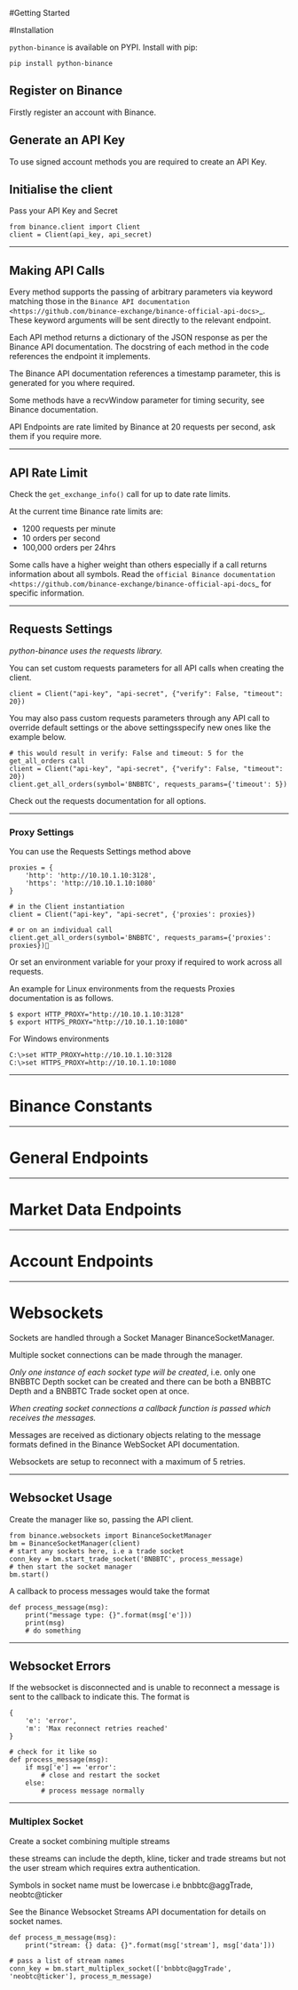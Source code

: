 
#Getting Started

#Installation

`python-binance` is available on PYPI. Install with pip:

    pip install python-binance


## Register on Binance

Firstly register an account with Binance.

## Generate an API Key

To use signed account methods you are required to create an API Key.

## Initialise the client

Pass your API Key and Secret

    from binance.client import Client
    client = Client(api_key, api_secret)

----

## Making API Calls

Every method supports the passing of arbitrary parameters via keyword matching those in the `Binance API documentation <https://github.com/binance-exchange/binance-official-api-docs>`_. These keyword arguments will be sent directly to the relevant endpoint.

Each API method returns a dictionary of the JSON response as per the Binance API documentation. The docstring of each method in the code references the endpoint it implements.

The Binance API documentation references a timestamp parameter, this is generated for you where required.

Some methods have a recvWindow parameter for timing security, see Binance documentation.

API Endpoints are rate limited by Binance at 20 requests per second, ask them if you require more.

----

## API Rate Limit

Check the `get_exchange_info()` call for up to date rate limits.

At the current time Binance rate limits are:

- 1200 requests per minute
- 10 orders per second
- 100,000 orders per 24hrs

Some calls have a higher weight than others especially if a call returns information about all symbols. Read the `official Binance documentation <https://github.com/binance-exchange/binance-official-api-docs`_ for specific information.

----

## Requests Settings

*python-binance uses the requests library.*

You can set custom requests parameters for all API calls when creating the client.

    client = Client("api-key", "api-secret", {"verify": False, "timeout": 20})

You may also pass custom requests parameters through any API call to override default settings or the above settingsspecify new ones like the example below.

    # this would result in verify: False and timeout: 5 for the get_all_orders call
    client = Client("api-key", "api-secret", {"verify": False, "timeout": 20})
    client.get_all_orders(symbol='BNBBTC', requests_params={'timeout': 5})

Check out the requests documentation for all options.

----

### Proxy Settings

You can use the Requests Settings method above

    proxies = {
        'http': 'http://10.10.1.10:3128',
        'https': 'http://10.10.1.10:1080'
    }
    
    # in the Client instantiation
    client = Client("api-key", "api-secret", {'proxies': proxies})
    
    # or on an individual call
    client.get_all_orders(symbol='BNBBTC', requests_params={'proxies': proxies})

Or set an environment variable for your proxy if required to work across all requests.

An example for Linux environments from the requests Proxies documentation is as follows.

    $ export HTTP_PROXY="http://10.10.1.10:3128"
    $ export HTTPS_PROXY="http://10.10.1.10:1080"

For Windows environments

    C:\>set HTTP_PROXY=http://10.10.1.10:3128
    C:\>set HTTPS_PROXY=http://10.10.1.10:1080

****

# Binance Constants

****

# General Endpoints

****

# Market Data Endpoints

****

# Account Endpoints

****

# Websockets

Sockets are handled through a Socket Manager BinanceSocketManager.

Multiple socket connections can be made through the manager.

*Only one instance of each socket type will be created*, i.e. only one BNBBTC Depth socket can be created and there can be both a BNBBTC Depth and a BNBBTC Trade socket open at once.

*When creating socket connections a callback function is passed which receives the messages.*

Messages are received as dictionary objects relating to the message formats defined in the Binance WebSocket API documentation.

Websockets are setup to reconnect with a maximum of 5 retries.

****

## Websocket Usage

Create the manager like so, passing the API client.

    from binance.websockets import BinanceSocketManager
    bm = BinanceSocketManager(client)
    # start any sockets here, i.e a trade socket
    conn_key = bm.start_trade_socket('BNBBTC', process_message)
    # then start the socket manager
    bm.start()

A callback to process messages would take the format

    def process_message(msg):
        print("message type: {}".format(msg['e']))
        print(msg)
        # do something

----

## Websocket Errors

If the websocket is disconnected and is unable to reconnect a message is sent to the callback to indicate this. The format is

    {
        'e': 'error',
        'm': 'Max reconnect retries reached'
    }

    # check for it like so
    def process_message(msg):
        if msg['e'] == 'error':
            # close and restart the socket
        else:
            # process message normally

----

### Multiplex Socket

Create a socket combining multiple streams

these streams can include the depth, kline, ticker and trade streams but not the user stream which requires extra authentication.

Symbols in socket name must be lowercase i.e bnbbtc@aggTrade, neobtc@ticker

See the Binance Websocket Streams API documentation for details on socket names.

    def process_m_message(msg):
        print("stream: {} data: {}".format(msg['stream'], msg['data']))
    
    # pass a list of stream names
    conn_key = bm.start_multiplex_socket(['bnbbtc@aggTrade', 'neobtc@ticker'], process_m_message)







